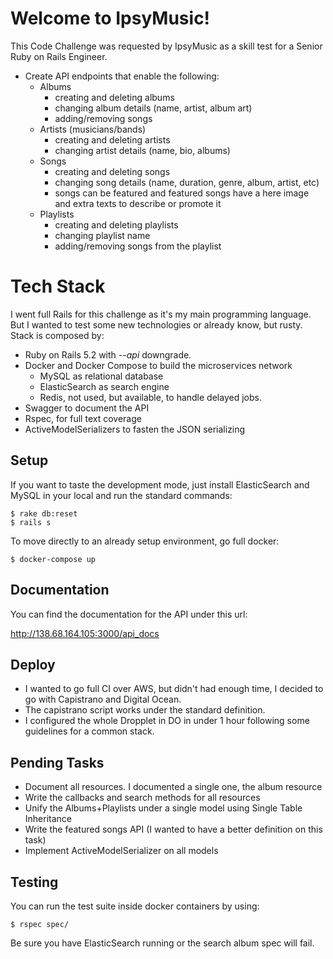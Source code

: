 # Welcome to IpsyMusic!

This Code Challenge was requested by IpsyMusic as a skill test for a Senior Ruby on Rails Engineer.

-   Create API endpoints that enable the following:
    -   Albums
        -   creating and deleting albums
        -   changing album details (name, artist, album art)
        -   adding/removing songs
    -   Artists (musicians/bands)
        -   creating and deleting artists
        -   changing artist details (name, bio, albums)
    -   Songs
        -   creating and deleting songs
        -   changing song details (name, duration, genre, album, artist, etc)
        -   songs can be featured and featured songs have a here image and extra texts to describe or promote it
    -   Playlists
        -   creating and deleting playlists
        -   changing playlist name
        -   adding/removing songs from the playlist

# Tech Stack

I went full Rails for this challenge as it's my main programming language. But I wanted to test some new technologies or already know, but rusty.
Stack is composed by:

- Ruby on Rails 5.2 with *--api* downgrade.
- Docker and Docker Compose to build the microservices network
  - MySQL as relational database
  - ElasticSearch as search engine
  - Redis, not used, but available, to handle delayed jobs.
- Swagger to document the API
- Rspec, for full text coverage
- ActiveModelSerializers to fasten the JSON serializing

## Setup

If you want to taste the development mode, just install ElasticSearch and MySQL in your local and run the standard commands:

    $ rake db:reset
    $ rails s
To move directly to an already setup environment, go full docker:

    $ docker-compose up

## Documentation

You can find the documentation for the API under this url:

http://138.68.164.105:3000/api_docs

## Deploy

- I wanted to go full CI over AWS, but didn't had enough time, I decided to go with Capistrano and Digital Ocean.
- The capistrano script works under the standard definition.
- I configured the whole Dropplet in DO in under 1 hour following some guidelines for a common stack.

## Pending Tasks
- Document all resources. I documented a single one, the album resource
- Write the callbacks and search methods for all resources
- Unify the Albums+Playlists under a single model using Single Table Inheritance
- Write the featured songs API (I wanted to have a better definition on this task)
- Implement ActiveModelSerializer on all models

## Testing
You can run the test suite inside docker containers by using:

    $ rspec spec/

Be sure you have ElasticSearch running or the search album spec will fail.
